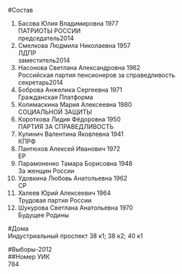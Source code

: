 #Состав  
1. Басова Юлия Владимировна 1977  
    ПАТРИОТЫ РОССИИ  
    председатель2014  
2. Смелкова Людмила Николаевна 1957  
    ЛДПР  
    заместитель2014  
3. Насонова Светлана Александровна 1962  
    Российская партия пенсионеров за справедливость  
    секретарь2014  
4. Боброва Анжелика Сергеевна 1971  
    Гражданская Платформа  
5. Колимаскина Мария Алексеевна 1980  
    СОЦИАЛЬНОЙ ЗАЩИТЫ  
6. Короткова Лидия Фёдоровна 1950  
    ПАРТИЯ ЗА СПРАВЕДЛИВОСТЬ  
7. Кулинич Валентина Яковлевна 1941  
    КПРФ  
8. Пантюхов Алексей Иванович 1972  
    ЕР  
9. Парамоненко Тамара Борисовна 1948  
    За женщин России  
10. Удовкина Любовь Анатольевна 1962  
    СР  
11. Халеев Юрий Алексеевич 1964  
    Трудовая партия России  
12. Шукурова Светлана Анатольевна 1970  
    Будущее Родины  

#Дома  
Индустриальный проспект 38 к1; 38 к2; 40 к1  
  
#Выборы-2012  
##Номер УИК  
784  
